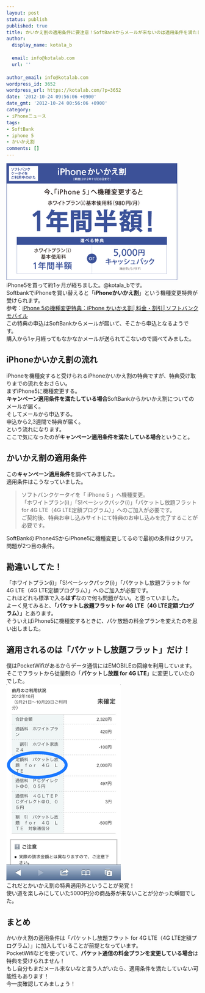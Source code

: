```yaml
---
layout: post
status: publish
published: true
title: かいかえ割の適用条件に要注意！SoftBankからメールが来ないのは適用条件を満たしていない可能性がある！
author:
  display_name: kotala_b

  email: info@kotalab.com
  url: ''

author_email: info@kotalab.com
wordpress_id: 3652
wordpress_url: https://kotalab.com/?p=3652
date: '2012-10-24 09:56:06 +0900'
date_gmt: '2012-10-24 00:56:06 +0900'
category:
- iPhoneニュース
tags:
- SoftBank
- iphone 5
- かいかえ割
comments: []
---
```

<p><a href="/wp-content/uploads/kaikaewari_121024.png" target="_blank"><img src="/wp-content/uploads/kaikaewari_121024.png" alt="" title="kaikaewari_121024" width="448" height="305" class="alignnone size-full wp-image-3657" /></a><br />
iPhone5を買って約1ヶ月が経ちました。@kotala_bです。<br />
SoftbankでiPhoneを買い替えると「<strong>iPhoneかいかえ割</strong>」という機種変更特典が受けられます。<br />
参考：<a href="https://mb.softbank.jp/mb/iphone/price_plan/cp_replacement/" target="_blank">iPhone 5の機種変更特典：iPhone かいかえ割│料金・割引│ソフトバンクモバイル</a><br />
この特典の申込はSoftBankからメールが届いて、そこから申込となるようです。<br />
購入から1ヶ月経ってもなかなかメールが送られてこないので調べてみました。<br />
</p>
<!--more-->
<h2>iPhoneかいかえ割の流れ</h2>
<p>iPhoneを機種変すると受けられるiPhoneかいかえ割の特典ですが、特典受け取りまでの流れをおさらい。<br />
まずiPhone5に機種変更する。<br />
<strong>キャンペーン適用条件を満たしている場合</strong>SoftBankからかいかえ割についてのメールが届く。<br />
そしてメールから申込する。<br />
申込から2,3週間で特典が届く。<br />
という流れになります。<br />
ここで気になったのが<strong>キャンペーン適用条件を満たしている場合</strong>ということ。</p>
<h2>かいかえ割の適用条件</h2>
<p>この<strong>キャンペーン適用条件</strong>を調べてみました。<br />
適用条件はこうなっていました。</p>
<blockquote><p>ソフトバンクケータイを「 iPhone 5 」へ機種変更。<br />
「ホワイトプラン(i)」「S!ベーシックパック(i)」「パケットし放題フラット for 4G LTE（4G LTE定額プログラム）」へのご加入が必要です。<br />
ご契約後、特典お申し込みサイトにて特典のお申し込みを完了することが必要です。</p></blockquote>
<p>SoftBankのiPhone4SからiPhone5に機種変更してるので最初の条件はクリア。<br />
問題が2つ目の条件。</p>
<h2>勘違いしてた！</h2>
<p>「ホワイトプラン(i)」「S!ベーシックパック(i)」「パケットし放題フラット for 4G LTE（4G LTE定額プログラム）」へのご加入が必要です。<br />
これはどれも標準で入る<strong>はず</strong>なので何も問題がない。と思っていました。<br />
よーく見てみると、<strong>「パケットし放題フラット for 4G LTE（4G LTE定額プログラム）」</strong>とあります。<br />
そういえばiPhone5に機種変するときに、パケ放題の料金プランを変えたのを思い出しました。</p>
<h2>適用されるのは「パケットし放題フラット」だけ！</h2>
<p>僕はPocketWifiがあるからデータ通信にはEMOBILEの回線を利用しています。<br />
そこでフラットから従量制の「<strong>パケットし放題 for 4G LTE</strong>」に変更していたのでした。<br />
<a href="/wp-content/uploads/kaikaewari_121024_01.png"><img src="/wp-content/uploads/kaikaewari_121024_01.png" alt="" title="kaikaewari_121024_01" width="300" height="512" class="alignnone size-full wp-image-3658" /></a><br />
これだとかいかえ割の特典適用外ということが発覚！<br />
使い道を楽しみにしていた5000円分の商品券が来ないことが分かった瞬間でした。</p>
<h2>まとめ</h2>
<p>かいかえ割の適用条件は「パケットし放題フラット for 4G LTE（4G LTE定額プログラム）」に加入していることが前提となっています。<br />
PocketWifiなどを使っていて、<strong>パケット通信の料金プランを変更している場合</strong>は特典を受けられません！<br />
もし自分もまだメール来ないなと言う人がいたら、適用条件を満たしていない可能性もあります！<br />
今一度確認してみましょう！</p>
